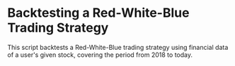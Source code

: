 # Backtesting a Red-White-Blue Trading Strategy
This script backtests a Red-White-Blue trading strategy using financial data of a user's given stock, covering the period from 2018 to today.
